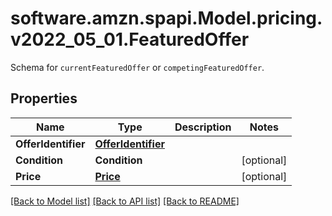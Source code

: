 # software.amzn.spapi.Model.pricing.v2022_05_01.FeaturedOffer
Schema for `currentFeaturedOffer` or `competingFeaturedOffer`.

## Properties

Name | Type | Description | Notes
------------ | ------------- | ------------- | -------------
**OfferIdentifier** | [**OfferIdentifier**](OfferIdentifier.md) |  | 
**Condition** | **Condition** |  | [optional] 
**Price** | [**Price**](Price.md) |  | [optional] 

[[Back to Model list]](../README.md#documentation-for-models) [[Back to API list]](../README.md#documentation-for-api-endpoints) [[Back to README]](../README.md)

